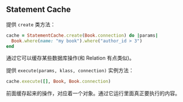 ## Statement Cache

提供 `create` 类方法：

```ruby
cache = StatementCache.create(Book.connection) do |params|
  Book.where(name: "my book").where("author_id > 3")
end
```

通过它可以缓存某些数据库操作(和 Relation 有点类似)。

提供 `execute(params, klass, connection)` 实例方法：

```ruby
cache.execute([], Book, Book.connection)
```

前面缓存起来的操作，对应着一个对象。通过它运行里面真正要执行的内容。
